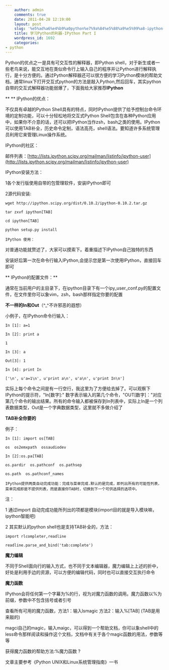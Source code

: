 ```yaml
---
    author: admin
    comments: true
    date: 2011-04-28 12:19:00
    layout: post
    slug: '%e5%ad%a6%e4%b9%a0python%e7%9a%84%e5%88%a9%e5%99%a8-ipython-part-i'
    title: 学习Python的利器-IPython Part I
    wordpress_id: 1692
    categories:
- python
---
```


Python的优点之一是具有可交互性的解释器，即Python shell，对于新生或者一些老鸟来说，能交互地在类似命令行上输入自己的程序并让Python进行解释执行，是十分方便的。通过Python解释器还可以很方便的学习Python模块的帮助文档，通常linux下打开交互式python的方法是敲入Python,然后回车，其实python自带的交互式解释器功能弱爆了，下面我给大家推荐**IPython**

** ** IPython的优点：

不仅具有卓越的Python Shell具有的特点，同时IPython提供了给予控制台命令环境的定制功能，可以十分轻松地将交互式Python Shell包含在各种Python应用中，如果你不介意的话，还可以把IPython当作zsh，bash之类的使用。IPython可以使用TAB补全，历史命令定制，语法高亮，shell语法。要知道许多系统管理员利用它来管理Linux操作系统。

IPython的社区：

邮件列表：[http://lists.ipython.scipy.org/mailman/listinfo/ipython-user](http://lists.ipython.scipy.org/mailman/listinfo/ipython-user)

IPython安装方法：

1各个发行版使用自带的包管理软件，安装IPython即可

2源代码安装:

    wget http://ipython.scipy.org/dist/0.10.2/ipython-0.10.2.tar.gz

    tar zxvf ipython[TAB]

    cd ipython[TAB]

    python setup.py install

    IPython 使用：

对普通功能就赘述了，大家可以摸索下。着重描述下IPython自己独特的东西

安装好后第一次在命令行输入IPython,会提示您是第一次使用IPython，直接回车即可

** IPython的配置文件：**

通常在当前用户的主目录下，在ipython目录下有一个ipy_user_conf.py的配置文件，在文件里你可以象vim，zsh，bash那样指定你要的配置

**不一样的In和Out**（^_^不许邪恶的遐想）

小例子，在IPython命令行输入：

    In [1]: a=1

    In [2]: print a

    1

    In [3]: a

    Out[3]: 1

    In [4]: print In

    ['\n', u'a=1\n', u'print a\n', u'a\n', u'print In\n']

实际上每个命令之间是有一行空行，我这里为了方便给去掉了。可以观察下IPython的提示符，"In[数字]:" 数字表示输入的第几个命令，"OUT[数字]："对应第几个命令的输出结果。所有的命令输入都被保存到In列表中，实际上In是一个列表数据类型，Out是一个字典数据类型，这里就不多做介绍了

**TAB补全你要的**

例子：

    In [1]: import os[TAB]

    os  os2emxpath  ossaudiodev

    In [2]:os.pa[TAB]

    os.pardir  os.pathconf  os.pathsep 

    os.path  os.pathconf_names

    IPython提供两类自动完成功能：完成与菜单完成.默认的是完成，即列出所有的可能性列表，菜单完成即是不提供列表，而是直接你TAB时，切换到下一个可供选择的选项中。

注：

1 通过import 自动完成功能所列出的项都是模块(import目的就是导入模块嘛，ipython智能吧)

2 其实默认的python shell也是支持TAB补全的，方法：

    import rlcompleter,readline

    readline.parse_and_bind('tab:complete')

**魔力编辑**

不同于Shell面向行的输入方式，也不同于文本编辑器，魔力编辑上上述的折中，好处是利用手边的资源，可以方便的编辑代码，同时也可以直接交互执行命令

**魔力函数**

IPython会将任何第一个字幕为%的行，视为对魔力函数的调用。魔力函数以%为前缀，参数中不包含括号或者引号

查看所有可用的魔力函数，方法1：输入lsmagic 方法2：输入%[TAB] (TAB是用来敲的)

magci自己的magic，输入maigc，可以得到一个帮助文档，你可以象shell中的less命令那样阅读和操作这个文档，文档中有关于各个magic函数的用法，参数等等 

获得魔力函数的帮助方法:%魔力函数 ? 

文章主要参考《Python UNIX和Linux系统管理指南》一书
